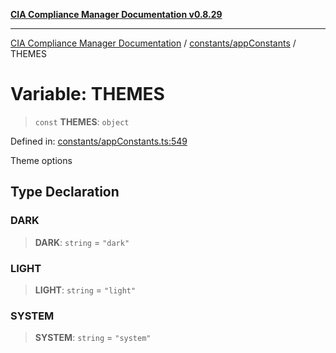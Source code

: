 [**CIA Compliance Manager Documentation v0.8.29**](../../../README.md)

***

[CIA Compliance Manager Documentation](../../../modules.md) / [constants/appConstants](../README.md) / THEMES

# Variable: THEMES

> `const` **THEMES**: `object`

Defined in: [constants/appConstants.ts:549](https://github.com/Hack23/cia-compliance-manager/blob/5836b4c74e2010cd05eca63c0016fd711c628ec9/src/constants/appConstants.ts#L549)

Theme options

## Type Declaration

### DARK

> **DARK**: `string` = `"dark"`

### LIGHT

> **LIGHT**: `string` = `"light"`

### SYSTEM

> **SYSTEM**: `string` = `"system"`
